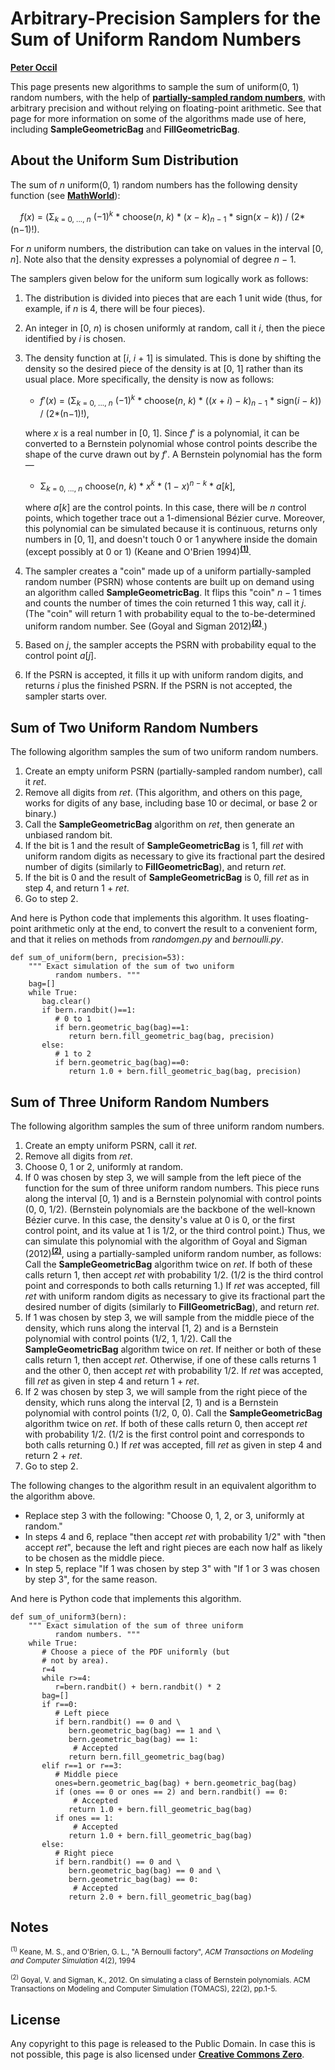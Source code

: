 # Arbitrary-Precision Samplers for the Sum of Uniform Random Numbers

[**Peter Occil**](mailto:poccil14@gmail.com)

This page presents new algorithms to sample the sum of uniform(0, 1) random numbers, with the help of [**partially-sampled random numbers**](https://peteroupc.github.io/exporand.html), with arbitrary precision and without relying on floating-point arithmetic.  See that page for more information on some of the algorithms made use of here, including **SampleGeometricBag** and **FillGeometricBag**.

<a id=About_the_Uniform_Sum_Distribution></a>
## About the Uniform Sum Distribution

The sum of _n_ uniform(0, 1) random numbers has the following density function (see [**MathWorld**](https://mathworld.wolfram.com/UniformSumDistribution.html)):

&nbsp;&nbsp;&nbsp;&nbsp;_f_(_x_) = (&Sigma;<sub>_k_ = 0, ..., _n_</sub> (&minus;1)<sup>_k_</sup> * choose(_n_, _k_) * (_x_ &minus; _k_)<sub>_n_ &minus; 1</sub> * sign(_x_ &minus; _k_)) / (2*(n&minus;1)!).

For _n_ uniform numbers, the distribution can take on values in the interval [0, _n_].  Note also that the density expresses a polynomial of degree _n_ &minus; 1.

The samplers given below for the uniform sum logically work as follows:

1. The distribution is divided into pieces that are each 1 unit wide (thus, for example, if _n_ is 4, there will be four pieces).
2. An integer in [0, _n_) is chosen uniformly at random, call it _i_, then the piece identified by _i_ is chosen.
3. The density function at \[_i_, _i_ + 1\] is simulated.  This is done by shifting the density so the desired piece of the density is at \[0, 1\] rather than its usual place.  More specifically, the density is now as follows:

    - _f_&prime;(_x_) = (&Sigma;<sub>_k_ = 0, ..., _n_</sub> (&minus;1)<sup>_k_</sup> * choose(_n_, _k_) * ((_x_ + _i_) &minus; _k_)<sub>_n_ &minus; 1</sub> * sign(_i_ &minus; _k_)) / (2*(n&minus;1)!),

    where _x_ is a real number in \[0, 1\].  Since _f_&prime; is a polynomial, it can be converted to a Bernstein polynomial whose control points describe the shape of the curve drawn out by _f_&prime;.  A Bernstein polynomial has the form&mdash;

    - &Sigma;<sub>_k_ = 0, ..., _n_</sub> choose(_n_, _k_) * _x_<sup>_k_</sup> * (1 &minus; _x_)<sup>_n_ &minus; _k_</sup> * _a_\[_k_\],

    where _a_\[_k_\] are the control points. In this case, there will be _n_ control points, which together trace out a 1-dimensional Bézier curve.  Moreover, this polynomial can be simulated because it is continuous, returns only numbers in \[0, 1\], and doesn't touch 0 or 1 anywhere inside the domain (except possibly at 0 or 1) (Keane and O'Brien 1994)<sup>[**(1)**](#Note1)</sup>.
4. The sampler creates a "coin" made up of a uniform partially-sampled random number (PSRN) whose contents are built up on demand using an algorithm called **SampleGeometricBag**.  It flips this "coin" _n_ &minus; 1 times and counts the number of times the coin returned 1 this way, call it _j_. (The "coin" will return 1 with probability equal to the to-be-determined uniform random number.  See (Goyal and Sigman 2012)<sup>[**(2)**](#Note2)</sup>.)
5. Based on _j_, the sampler accepts the PSRN with probability equal to the control point _a_\[_j_\].
6. If the PSRN is accepted, it fills it up with uniform random digits, and returns _i_ plus the finished PSRN.  If the PSRN is not accepted, the sampler starts over.

<a id=Sum_of_Two_Uniform_Random_Numbers></a>
## Sum of Two Uniform Random Numbers

The following algorithm samples the sum of two uniform random numbers.

1. Create an empty uniform PSRN (partially-sampled random number), call it _ret_.
2. Remove all digits from _ret_.  (This algorithm, and others on this page, works for digits of any base, including base 10 or decimal, or base 2 or binary.)
3. Call the **SampleGeometricBag** algorithm on _ret_, then generate an unbiased random bit.
4. If the bit is 1 and the result of **SampleGeometricBag** is 1, fill _ret_ with uniform random digits as necessary to give its fractional part the desired number of digits (similarly to **FillGeometricBag**), and return _ret_.
5. If the bit is 0 and the result of **SampleGeometricBag** is 0, fill _ret_ as in step 4, and return 1 + _ret_.
6. Go to step 2.

And here is Python code that implements this algorithm. It uses floating-point arithmetic only at the end, to convert the result to a convenient form, and that it relies on methods from _randomgen.py_ and _bernoulli.py_.

```
def sum_of_uniform(bern, precision=53):
    """ Exact simulation of the sum of two uniform
          random numbers. """
    bag=[]
    while True:
       bag.clear()
       if bern.randbit()==1:
          # 0 to 1
          if bern.geometric_bag(bag)==1:
             return bern.fill_geometric_bag(bag, precision)
       else:
          # 1 to 2
          if bern.geometric_bag(bag)==0:
             return 1.0 + bern.fill_geometric_bag(bag, precision)
```

<a id=Sum_of_Three_Uniform_Random_Numbers></a>
## Sum of Three Uniform Random Numbers

The following algorithm samples the sum of three uniform random numbers.

1. Create an empty uniform PSRN, call it _ret_.
2. Remove all digits from _ret_.
3. Choose 0, 1 or 2, uniformly at random.
4. If 0 was chosen by step 3, we will sample from the left piece of the function for the sum of three uniform random numbers.  This piece runs along the interval \[0, 1\) and is a Bernstein polynomial with control points (0, 0, 1/2).  (Bernstein polynomials are the backbone of the well-known Bézier curve. In this case, the density's value at 0 is 0, or the first control point, and its value at 1 is 1/2, or the third control point.)  Thus, we can simulate this polynomial with the algorithm of Goyal and Sigman (2012)<sup>[**(2)**](#Note2)</sup>, using a partially-sampled uniform random number, as follows: Call the **SampleGeometricBag** algorithm twice on _ret_.  If both of these calls return 1, then accept _ret_ with probability 1/2. (1/2 is the third control point and corresponds to both calls returning 1.)  If _ret_ was accepted, fill _ret_ with uniform random digits as necessary to give its fractional part the desired number of digits (similarly to **FillGeometricBag**), and return _ret_.
5. If 1 was chosen by step 3, we will sample from the middle piece of the density, which runs along the interval [1, 2) and is a Bernstein polynomial with control points (1/2, 1, 1/2).  Call the **SampleGeometricBag** algorithm twice on _ret_.  If neither or both of these calls return 1, then accept _ret_.  Otherwise, if one of these calls returns 1 and the other 0, then accept _ret_ with probability 1/2.  If _ret_ was accepted, fill _ret_ as given in step 4 and return 1 + _ret_.
6. If 2 was chosen by step 3, we will sample from the right piece of the density, which runs along the interval [2, 1) and is a Bernstein polynomial with control points (1/2, 0, 0).  Call the **SampleGeometricBag** algorithm twice on _ret_.  If both of these calls return 0, then accept _ret_ with probability 1/2. (1/2 is the first control point and corresponds to both calls returning 0.)  If _ret_ was accepted, fill _ret_ as given in step 4 and return 2 + _ret_.
7. Go to step 2.

The following changes to the algorithm result in an equivalent algorithm to the algorithm above.

- Replace step 3 with the following: "Choose 0, 1, 2, or 3, uniformly at random."
- In steps 4 and 6, replace "then accept _ret_ with probability 1/2" with "then accept _ret_", because the left and right pieces are each now half as likely to be chosen as the middle piece.
- In step 5, replace "If 1 was chosen by step 3" with "If 1 or 3 was chosen by step 3", for the same reason.

And here is Python code that implements this algorithm.

```
def sum_of_uniform3(bern):
    """ Exact simulation of the sum of three uniform
          random numbers. """
    while True:
       # Choose a piece of the PDF uniformly (but
       # not by area).
       r=4
       while r>=4:
          r=bern.randbit() + bern.randbit() * 2
       bag=[]
       if r==0:
          # Left piece
          if bern.randbit() == 0 and \
             bern.geometric_bag(bag) == 1 and \
             bern.geometric_bag(bag) == 1:
              # Accepted
             return bern.fill_geometric_bag(bag)
       elif r==1 or r==3:
          # Middle piece
          ones=bern.geometric_bag(bag) + bern.geometric_bag(bag)
          if (ones == 0 or ones == 2) and bern.randbit() == 0:
              # Accepted
             return 1.0 + bern.fill_geometric_bag(bag)
          if ones == 1:
              # Accepted
             return 1.0 + bern.fill_geometric_bag(bag)
       else:
          # Right piece
          if bern.randbit() == 0 and \
             bern.geometric_bag(bag) == 0 and \
             bern.geometric_bag(bag) == 0:
              # Accepted
             return 2.0 + bern.fill_geometric_bag(bag)
```

<a id=Notes></a>
## Notes

<small><sup id=Note1>(1)</sup> Keane,  M.  S.,  and  O'Brien,  G.  L., "A Bernoulli factory", _ACM Transactions on Modeling and Computer Simulation_ 4(2), 1994</small>

<small><sup id=Note2>(2)</sup> Goyal, V. and Sigman, K., 2012. On simulating a class of Bernstein polynomials. ACM Transactions on Modeling and Computer Simulation (TOMACS), 22(2), pp.1-5.</small>

<a id=License></a>
## License

Any copyright to this page is released to the Public Domain.  In case this is not possible, this page is also licensed under [**Creative Commons Zero**](https://creativecommons.org/publicdomain/zero/1.0/).
